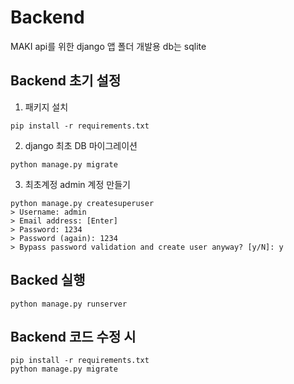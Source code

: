 # Backend
MAKI api를 위한 django 앱 폴더
개발용 db는 sqlite

## Backend 초기 설정

1. 패키지 설치
```shell
pip install -r requirements.txt
```

2. django 최초 DB 마이그레이션
```shell
python manage.py migrate
```

3. 최초계정 admin 계정 만들기
```shell
python manage.py createsuperuser
> Username: admin
> Email address: [Enter]
> Password: 1234
> Password (again): 1234
> Bypass password validation and create user anyway? [y/N]: y
```

## Backed 실행
```shell
python manage.py runserver
```

## Backend 코드 수정 시
```shell
pip install -r requirements.txt
python manage.py migrate
```
